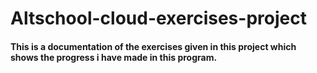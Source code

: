 # Altschool-cloud-exercises-project
#### This is a documentation of the exercises given in this project which shows the progress i have made in this program.

